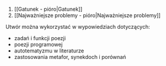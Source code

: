 1. [[Gatunek - pióro|Gatunek]]
2. [[Najważniejsze problemy - pióro|Najważniejsze problemy]]

Utwór można wykorzystać w wypowiedziach dotyczących:
- zadań i funkcji poezji
- poezji programowej
- autotematyzmu w literaturze
- zastosowania metafor, synekdoch i porównań